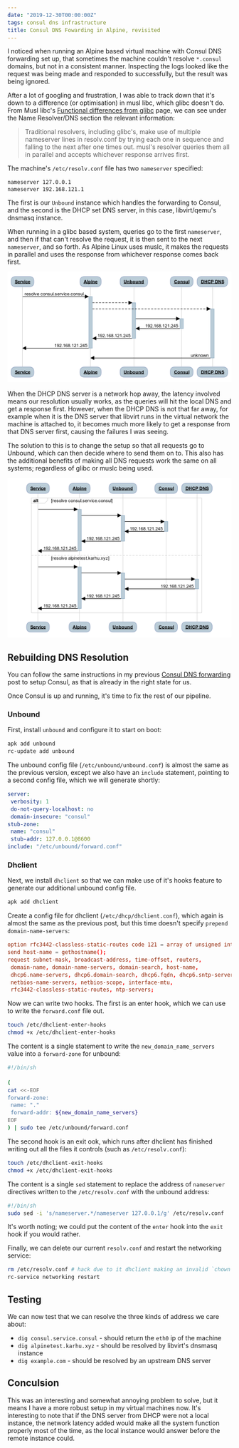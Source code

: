 ```yaml
---
date: "2019-12-30T00:00:00Z"
tags: consul dns infrastructure
title: Consul DNS Fowarding in Alpine, revisited
---
```


I noticed when running an Alpine based virtual machine with Consul DNS forwarding set up, that sometimes the machine couldn't resolve `*.consul` domains, but not in a consistent manner. Inspecting the logs looked like the request was being made and responded to successfully, but the result was being ignored.

After a lot of googling and frustration, I was able to track down that it's down to a difference (or optimisation) in musl libc, which glibc doesn't do. From Musl libc's [Functional differences from glibc](https://wiki.musl-libc.org/functional-differences-from-glibc.html) page, we can see under the Name Resolver/DNS section the relevant information:

> Traditional resolvers, including glibc's, make use of multiple nameserver lines in resolv.conf by trying each one in sequence and falling to the next after one times out. musl's resolver queries them all in parallel and accepts whichever response arrives first.

The machine's `/etc/resolv.conf` file has two `nameserver` specified:

```
nameserver 127.0.0.1
nameserver 192.168.121.1
```

The first is our `Unbound` instance which handles the forwarding to Consul, and the second is the DHCP set DNS server, in this case, libvirt/qemu's dnsmasq instance.

When running in a glibc based system, queries go to the first `nameserver`, and then if that can't resolve the request, it is then sent to the next `nameserver`, and so forth. As Alpine Linux uses muslc, it makes the requests in parallel and uses the response from whichever response comes back first.

![sequence diagram, showing parallel DNS requests](/images/muslc-dns.png)

When the DHCP DNS server is a network hop away, the latency involved means our resolution usually works, as the queries will hit the local DNS and get a response first. However, when the DHCP DNS is not that far away, for example when it is the DNS server that libvirt runs in the virtual network the machine is attached to, it becomes much more likely to get a response from that DNS server first, causing the failures I was seeing.

The solution to this is to change the setup so that all requests go to Unbound, which can then decide where to send them on to.  This also has the additional benefits of making all DNS requests work the same on all systems; regardless of glibc or muslc being used.

![sequence diagram, showing all DNS requests going through unbound](/images/unbound-dns.png)

## Rebuilding DNS Resolution

You can follow the same instructions in my previous [Consul DNS forwarding](/2019/05/31/consul-dns-forwarding-alpine/#run-consul) post to setup Consul, as that is already in the right state for us.

Once Consul is up and running, it's time to fix the rest of our pipeline.

### Unbound

First, install `unbound` and configure it to start on boot:

```bash
apk add unbound
rc-update add unbound
```

The unbound config file (`/etc/unbound/unbound.conf`) is almost the same as the previous version, except we also have an `include` statement, pointing to a second config file, which we will generate shortly:

```yaml
server:
 verbosity: 1
 do-not-query-localhost: no
 domain-insecure: "consul"
stub-zone:
 name: "consul"
 stub-addr: 127.0.0.1@8600
include: "/etc/unbound/forward.conf"
```

### Dhclient

Next, we install `dhclient` so that we can make use of it's hooks feature to generate our additional unbound config file.

```bash
apk add dhclient
```

Create a config file for dhclient (`/etc/dhcp/dhclient.conf`), which again is almost the same as the previous post, but this time doesn't specify `prepend domain-name-servers`:

```conf
option rfc3442-classless-static-routes code 121 = array of unsigned integer 8;
send host-name = gethostname();
request subnet-mask, broadcast-address, time-offset, routers,
 domain-name, domain-name-servers, domain-search, host-name,
 dhcp6.name-servers, dhcp6.domain-search, dhcp6.fqdn, dhcp6.sntp-servers,
 netbios-name-servers, netbios-scope, interface-mtu,
 rfc3442-classless-static-routes, ntp-servers;
```

Now we can write two hooks. The first is an enter hook, which we can use to write the `forward.conf` file out.

```bash
touch /etc/dhclient-enter-hooks
chmod +x /etc/dhclient-enter-hooks
```

The content is a single statement to write the `new_domain_name_servers` value into a `forward-zone` for unbound:

```bash
#!/bin/sh

(
cat <<-EOF
forward-zone:
 name: "."
 forward-addr: ${new_domain_name_servers}
EOF
) | sudo tee /etc/unbound/forward.conf
```

The second hook is an exit ook, which runs after dhclient has finished writing out all the files it controls (such as `/etc/resolv.conf`):

```bash
touch /etc/dhclient-exit-hooks
chmod +x /etc/dhclient-exit-hooks
```

The content is a single `sed` statement to replace the address of `nameserver` directives written to the `/etc/resolv.conf` with the unbound address:

```bash
#!/bin/sh
sudo sed -i 's/nameserver.*/nameserver 127.0.0.1/g' /etc/resolv.conf
```

It's worth noting; we could put the content of the `enter` hook into the `exit` hook if you would rather.

Finally, we can delete our current `resolv.conf` and restart the networking service:

```bash
rm /etc/resolv.conf # hack due to it dhclient making an invalid `chown` call.
rc-service networking restart
```

## Testing

We can now test that we can resolve the three kinds of address we care about:

* `dig consul.service.consul` - should return the `eth0` ip of the machine
* `dig alpinetest.karhu.xyz` - should be resolved by libvirt's dnsmasq instance
* `dig example.com` - should be resolved by an upstream DNS server

## Conculsion

This was an interesting and somewhat annoying problem to solve, but it means I have a more robust setup in my virtual machines now. It's interesting to note that if the DNS server from DHCP were not a local instance, the network latency added would make all the system function properly most of the time, as the local instance would answer before the remote instance could.
